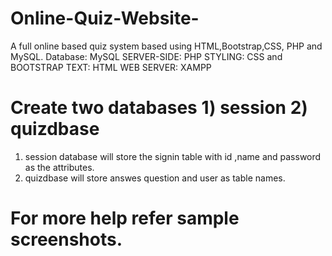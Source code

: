 # Online-Quiz-Website-
A full online based quiz system based using HTML,Bootstrap,CSS, PHP and MySQL. 
Database: MySQL
SERVER-SIDE: PHP
STYLING: CSS and BOOTSTRAP
TEXT: HTML
WEB SERVER: XAMPP


# Create two databases 1) session  2) quizdbase
1) session database will store the signin table with id ,name and password as the attributes.
2) quizdbase will store answes question and user as table names. 

# For more help refer sample screenshots.

